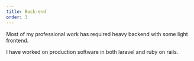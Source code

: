 ```yaml
---
title: Back-end
order: 3
---
```


Most of my professional work has required heavy backend with some light frontend. 

I have worked on production software in both laravel and ruby on rails.
